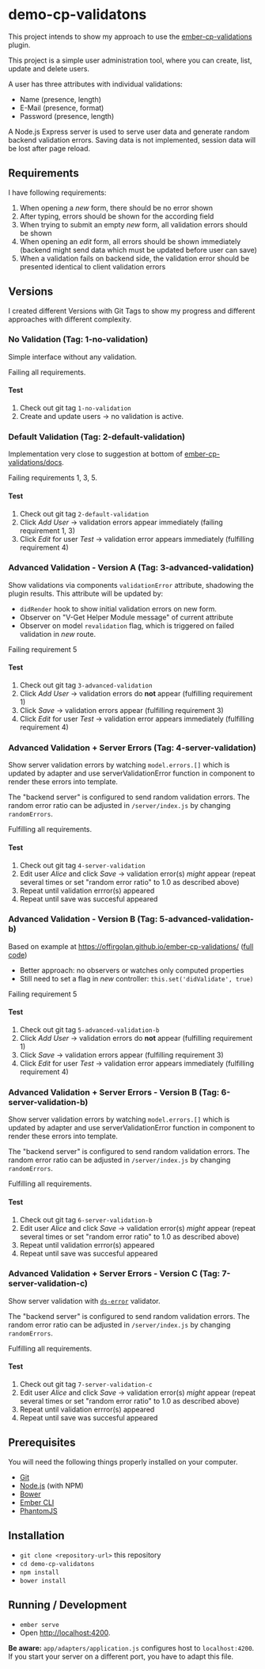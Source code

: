 # demo-cp-validatons

This project intends to show my approach to use the 
[ember-cp-validations](https://github.com/offirgolan/ember-cp-validations) plugin.

This project is a simple user administration tool, where you can create, list, update and delete users.

A user has three attributes with individual validations:

* Name (presence, length) 
* E-Mail (presence, format)
* Password (presence, length)

A Node.js Express server is used to serve user data and generate random backend validation errors. Saving data is not 
implemented, session data will be lost after page reload.

## Requirements

I have following requirements:

1. When opening a _new_ form, there should be no error shown
1. After typing, errors should be shown for the according field
1. When trying to submit an empty _new_ form, all validation errors should be shown
1. When opening an _edit_ form, all errors should be shown immediately (backend might send data which must be updated 
before user can save)
1. When a validation fails on backend side, the validation error should be presented identical to client validation 
errors

## Versions

I created different Versions with Git Tags to show my progress and different approaches with different complexity.

### No Validation (Tag: 1-no-validation)

Simple interface without any validation.

Failing all requirements.

#### Test 

1. Check out git tag `1-no-validation` 
1. Create and update users -> no validation is active.

### Default Validation (Tag: 2-default-validation)

Implementation very close to suggestion at bottom of 
[ember-cp-validations/docs](http://offirgolan.github.io/ember-cp-validations/docs/modules/V-Get%20Helper.html).

Failing requirements 1, 3, 5.

#### Test

1. Check out git tag `2-default-validation`
1. Click _Add User_ -> validation errors appear immediately (failing requirement 1, 3)
1. Click _Edit_ for user _Test_ -> validation error appears immediately (fulfilling requirement 4)

### Advanced Validation - Version A (Tag: 3-advanced-validation)

Show validations via components `validationError` attribute, shadowing the plugin results. This attribute will be 
updated by:

* `didRender` hook to show initial validation errors on new form. 
* Observer on "V-Get Helper Module message" of current attribute 
* Observer on model `revalidation` flag, which is triggered on failed validation in _new_ route.

Failing requirement 5

#### Test

1. Check out git tag `3-advanced-validation`
1. Click _Add User_ -> validation errors do **not** appear (fulfilling requirement 1)
1. Click _Save_ -> validation errors appear (fulfilling requirement 3)
1. Click _Edit_ for user _Test_ -> validation error appears immediately (fulfilling requirement 4)

### Advanced Validation + Server Errors (Tag: 4-server-validation)

Show server validation errors by watching `model.errors.[]` which is updated by adapter and use serverValidationError
function in component to render these errors into template.

The "backend server" is configured to send random validation errors. The random error ratio can be adjusted in 
`/server/index.js` by changing `randomErrors`.

Fulfilling all requirements.

#### Test

1. Check out git tag `4-server-validation`
1. Edit user _Alice_ and click _Save_ -> validation error(s) _might_ appear (repeat several times or set "random error 
ratio" to 1.0 as described above)
1. Repeat until validation errror(s) appeared
1. Repeat until save was succesful appeared

### Advanced Validation - Version B (Tag: 5-advanced-validation-b)

Based on example at https://offirgolan.github.io/ember-cp-validations/ 
([full code](https://github.com/offirgolan/ember-cp-validations/tree/master/tests/dummy))

* Better approach: no observers or watches only computed properties
* Still need to set a flag in _new_ controller: `this.set('didValidate', true)`

Failing requirement 5

#### Test

1. Check out git tag `5-advanced-validation-b`
1. Click _Add User_ -> validation errors do **not** appear (fulfilling requirement 1)
1. Click _Save_ -> validation errors appear (fulfilling requirement 3)
1. Click _Edit_ for user _Test_ -> validation error appears immediately (fulfilling requirement 4)

### Advanced Validation + Server Errors - Version B (Tag: 6-server-validation-b)

Show server validation errors by watching `model.errors.[]` which is updated by adapter and use serverValidationError
function in component to render these errors into template.

The "backend server" is configured to send random validation errors. The random error ratio can be adjusted in 
`/server/index.js` by changing `randomErrors`.

Fulfilling all requirements.

#### Test

1. Check out git tag `6-server-validation-b`
1. Edit user _Alice_ and click _Save_ -> validation error(s) _might_ appear (repeat several times or set "random error 
ratio" to 1.0 as described above)
1. Repeat until validation errror(s) appeared
1. Repeat until save was succesful appeared

### Advanced Validation + Server Errors - Version C (Tag: 7-server-validation-c)

Show server validation with [`ds-error`](http://offirgolan.github.io/ember-cp-validations/docs/classes/DS%20Error.html) 
validator.

The "backend server" is configured to send random validation errors. The random error ratio can be adjusted in 
`/server/index.js` by changing `randomErrors`.

Fulfilling all requirements.

#### Test

1. Check out git tag `7-server-validation-c`
1. Edit user _Alice_ and click _Save_ -> validation error(s) _might_ appear (repeat several times or set "random error 
ratio" to 1.0 as described above)
1. Repeat until validation errror(s) appeared
1. Repeat until save was succesful appeared

## Prerequisites

You will need the following things properly installed on your computer.

* [Git](https://git-scm.com/)
* [Node.js](https://nodejs.org/) (with NPM)
* [Bower](https://bower.io/)
* [Ember CLI](https://ember-cli.com/)
* [PhantomJS](http://phantomjs.org/)

## Installation

* `git clone <repository-url>` this repository
* `cd demo-cp-validatons`
* `npm install`
* `bower install`

## Running / Development

* `ember serve`
* Open [http://localhost:4200](http://localhost:4200).

**Be aware:** `app/adapters/application.js` configures host to `localhost:4200`. If you start your server on a different 
port, you have to adapt this file.
